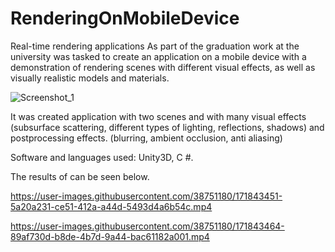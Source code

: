 # RenderingOnMobileDevice

Real-time rendering applications 
As part of the graduation work at the university was tasked to create 
an application on a mobile device with a demonstration of rendering 
scenes with different visual effects, as well as visually realistic 
models and materials.
 
 
![Screenshot_1](https://user-images.githubusercontent.com/38751180/171843823-fc18a977-cbc2-496e-b4c2-f67b44f95c2c.png)

It was created application with two scenes and with many visual effects 
(subsurface scattering, different types of lighting, reflections, shadows) 
and postprocessing effects. (blurring, ambient occlusion, anti aliasing)



Software and languages used: Unity3D, C #.

The results of  can be seen below. 




https://user-images.githubusercontent.com/38751180/171843451-5a20a231-ce51-412a-a44d-5493d4a6b54c.mp4



https://user-images.githubusercontent.com/38751180/171843464-89af730d-b8de-4b7d-9a44-bac61182a001.mp4


